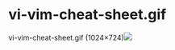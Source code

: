 # vi-vim-cheat-sheet.gif 
vi-vim-cheat-sheet.gif (1024×724)![](http://www.viemu.com/vi-vim-cheat-sheet.gif)